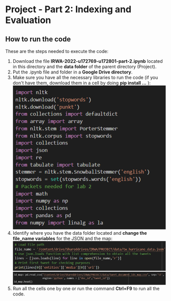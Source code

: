 # **Project - Part 2: Indexing and Evaluation**

## How to run the code

These are the steps needed to execute the code:

1. Download the file  **IRWA-2022-u172769-u172801-part-2.ipynb** located in this directory and the **data folder** of the parent directory (Project).
2. Put the .ipynb file and folder in a **Google Drive directory**.
3. Make sure you have all the necessary libraries to run the code (if you don't have them, download them in a cell by doing **pip install ...** ):
![alt text](https://github.com/homexiang3/IRWA-2022-u172769-u172801/blob/main/Project/P2/imgs/libraries.png?raw=true)
4. Identify where you have the data folder located and **change the file_name variables** for the JSON and the map:
![alt text](https://github.com/homexiang3/IRWA-2022-u172769-u172801/blob/main/Project/P2/imgs/json.png?raw=true)
![alt text](https://github.com/homexiang3/IRWA-2022-u172769-u172801/blob/main/Project/P2/imgs/map.png?raw=true)
5. Run all the cells one by one or run the command **Ctrl+F9** to run all the code.
